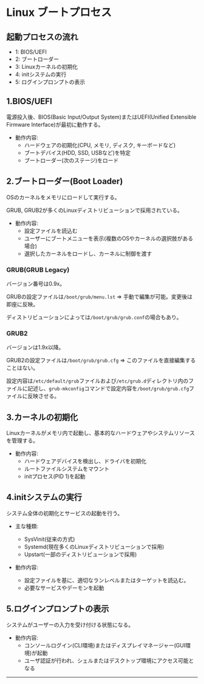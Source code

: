 # Linux ブートプロセス

## 起動プロセスの流れ

- 1: BIOS/UEFI
- 2: ブートローダー
- 3: Linuxカーネルの初期化
- 4: initシステムの実行
- 5: ログインプロンプトの表示

## 1.BIOS/UEFI

電源投入後、BIOS(Basic Input/Output System)またはUEFI(Unified Extensible Firmware Interface)が最初に動作する。

- 動作内容:
  - ハードウェアの初期化(CPU, メモリ, ディスク, キーボードなど)
  - ブートデバイス(HDD, SSD, USBなど)を特定
  - ブートローダー(次のステージ)をロード

## 2.ブートローダー(Boot Loader)

OSのカーネルをメモリにロードして実行する。

GRUB, GRUB2が多くのLinuxディストリビューションで採用されている。

- 動作内容:
  - 設定ファイルを読込む
  - ユーザーにブートメニューを表示(複数のOSやカーネルの選択肢がある場合)
  - 選択したカーネルをロードし、カーネルに制御を渡す

### GRUB(GRUB Legacy)

バージョン番号は0.9x。

GRUBの設定ファイルは`/boot/grub/menu.lst` => 手動で編集が可能。変更後は即座に反映。

ディストリビューションによっては`/boot/grub/grub.conf`の場合もあり。

### GRUB2

バージョンは1.9x以降。

GRUB2の設定ファイルは`/boot/grub/grub.cfg` => このファイルを直接編集することはない。

設定内容は`/etc/default/grub`ファイルおよび`/etc/grub.d`ディレクトリ内のファイルに記述し、`grub-mkconfig`コマンドで設定内容を`/boot/grub/grub.cfg`ファイルに反映させる。

## 3.カーネルの初期化

Linuxカーネルがメモリ内で起動し、基本的なハードウェアやシステムリソースを管理する。

- 動作内容:
  - ハードウェアデバイスを検出し、ドライバを初期化
  - ルートファイルシステムをマウント
  - initプロセス(PID 1)を起動

## 4.initシステムの実行

システム全体の初期化とサービスの起動を行う。

- 主な種類:
  - SysVinit(従来の方式)
  - Systemd(現在多くのLinuxディストリビューションで採用)
  - Upstart(一部のディストリビューションで採用)

- 動作内容:
  - 設定ファイルを基に、適切なランレベルまたはターゲットを読込む。
  - 必要なサービスやデーモンを起動

## 5.ログインプロンプトの表示

システムがユーザーの入力を受け付ける状態になる。

- 動作内容:
  - コンソールログイン(CLI環境)またはディスプレイマネージャー(GUI環境)が起動
  - ユーザ認証が行われ、シェルまたはデスクトップ環境にアクセス可能となる

---


